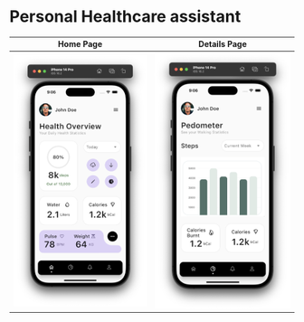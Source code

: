 # Personal Healthcare assistant



| Home Page | Details Page |
| --- | --- |
| ![Screenshot - Home Page](app_screenshots/home_page.png?raw=true "Home Page") | ![Screenshot - Details Page](app_screenshots/details_page.png?raw=true "Details Page") |
